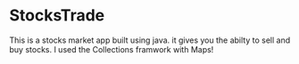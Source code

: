 # StocksTrade

This is a stocks market app built using java. it gives you the abilty to sell and buy stocks. I used the Collections framwork with Maps!
